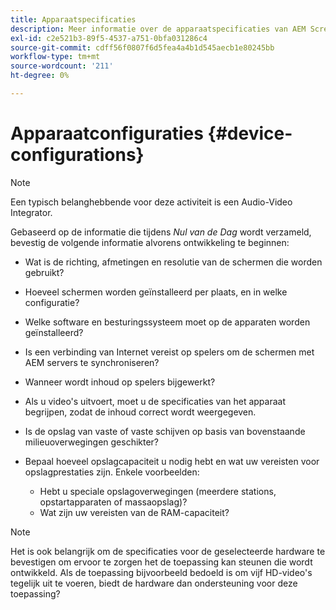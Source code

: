 ```yaml
---
title: Apparaatspecificaties
description: Meer informatie over de apparaatspecificaties van AEM Screens.
exl-id: c2e521b3-89f5-4537-a751-0bfa031286c4
source-git-commit: cdff56f0807f6d5fea4a4b1d545aecb1e80245bb
workflow-type: tm+mt
source-wordcount: '211'
ht-degree: 0%

---
```


# Apparaatconfiguraties {#device-configurations}

>[!NOTE]
>
>Een typisch belanghebbende voor deze activiteit is een Audio-Video Integrator.

Gebaseerd op de informatie die tijdens *Nul van de Dag* wordt verzameld, bevestig de volgende informatie alvorens ontwikkeling te beginnen:

* Wat is de richting, afmetingen en resolutie van de schermen die worden gebruikt?

* Hoeveel schermen worden geïnstalleerd per plaats, en in welke configuratie?

* Welke software en besturingssysteem moet op de apparaten worden geïnstalleerd?

* Is een verbinding van Internet vereist op spelers om de schermen met AEM servers te synchroniseren?

* Wanneer wordt inhoud op spelers bijgewerkt?

* Als u video&#39;s uitvoert, moet u de specificaties van het apparaat begrijpen, zodat de inhoud correct wordt weergegeven.

* Is de opslag van vaste of vaste schijven op basis van bovenstaande milieuoverwegingen geschikter?

* Bepaal hoeveel opslagcapaciteit u nodig hebt en wat uw vereisten voor opslagprestaties zijn. Enkele voorbeelden:
   * Hebt u speciale opslagoverwegingen (meerdere stations, opstartapparaten of massaopslag)?
   * Wat zijn uw vereisten van de RAM-capaciteit?


>[!NOTE]
>
>Het is ook belangrijk om de specificaties voor de geselecteerde hardware te bevestigen om ervoor te zorgen het de toepassing kan steunen die wordt ontwikkeld. Als de toepassing bijvoorbeeld bedoeld is om vijf HD-video&#39;s tegelijk uit te voeren, biedt de hardware dan ondersteuning voor deze toepassing?
